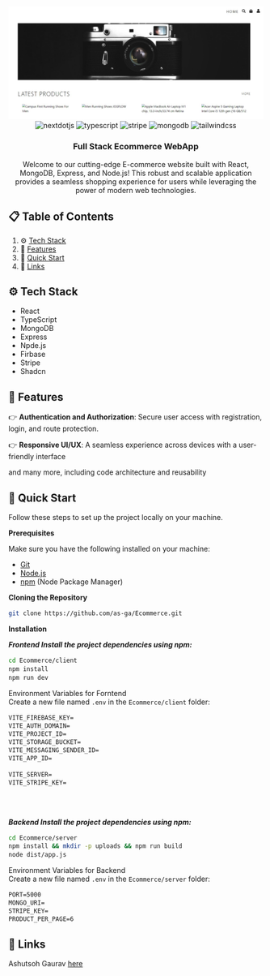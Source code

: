 <div align="center">
  <br />
    <a href="https://github.com/as-ga/Ecommerce">
      <img src="./screenshort/main.jpg" alt="Project Banner">
    </a>
  <br />

  <div>
    <img src="https://img.shields.io/badge/-React_JS-black?style=for-the-badge&logoColor=white&logo=react&color=0088CC" alt="nextdotjs" />
    <img src="https://img.shields.io/badge/-TypeScript-black?style=for-the-badge&logoColor=white&logo=typescript&color=3178C6" alt="typescript" />
    <img src="https://img.shields.io/badge/-Stripe-black?style=for-the-badge&logoColor=white&logo=stripe&color=008CDD" alt="stripe" />
    <img src="https://img.shields.io/badge/-MongoDB-black?style=for-the-badge&logoColor=white&logo=mongodb&color=47A248" alt="mongodb" />
    <img src="https://img.shields.io/badge/-express-black?style=for-the-badge&logoColor=white&logo=express&color=000000" alt="tailwindcss" />

  </div>

<h3 align="center">Full Stack Ecommerce WebApp</h3>

   <div align="center">
     Welcome to our cutting-edge E-commerce website built with React, MongoDB, Express, and Node.js! This robust and scalable application provides a seamless shopping experience for users while leveraging the power of modern web technologies.
    </div>
</div>

## 📋 <a name="table">Table of Contents</a>

1. ⚙️ [Tech Stack](#tech-stack)
2. 🔋 [Features](#features)
3. 🤸 [Quick Start](#quick-start)
4. 🔗 [Links](#links)

## <a name="tech-stack">⚙️ Tech Stack</a>

- React
- TypeScript
- MongoDB
- Express
- Npde.js
- Firbase
- Stripe
- Shadcn

## <a name="features">🔋 Features</a>

👉 **Authentication and Authorization**: Secure user access with registration, login, and route protection.

👉 **Responsive UI/UX**: A seamless experience across devices with a user-friendly interface

and many more, including code architecture and reusability

## <a name="quick-start">🤸 Quick Start</a>

Follow these steps to set up the project locally on your machine.

**Prerequisites**

Make sure you have the following installed on your machine:

- [Git](https://git-scm.com/)
- [Node.js](https://nodejs.org/en)
- [npm](https://www.npmjs.com/) (Node Package Manager)

**Cloning the Repository**

```bash
git clone https://github.com/as-ga/Ecommerce.git
```

**Installation**

**_Frontend Install the project dependencies using npm:_**

```bash
cd Ecommerce/client
npm install
npm run dev
```

Environment Variables for Forntend
<br/>
Create a new file named `.env` in the `Ecommerce/client` folder:

```env
VITE_FIREBASE_KEY=
VITE_AUTH_DOMAIN=
VITE_PROJECT_ID=
VITE_STORAGE_BUCKET=
VITE_MESSAGING_SENDER_ID=
VITE_APP_ID=

VITE_SERVER=
VITE_STRIPE_KEY=
```

<br/>
<br/>

**_Backend Install the project dependencies using npm:_**

```bash
cd Ecommerce/server
npm install && mkdir -p uploads && npm run build
node dist/app.js
```

Environment Variables for Backend
<br/>
Create a new file named `.env` in the `Ecommerce/server` folder:

```env
PORT=5000
MONGO_URI=
STRIPE_KEY=
PRODUCT_PER_PAGE=6
```

## <a name="links">🔗 Links</a>

Ashutsoh Gaurav [here](https://ashutosh.engineer)
